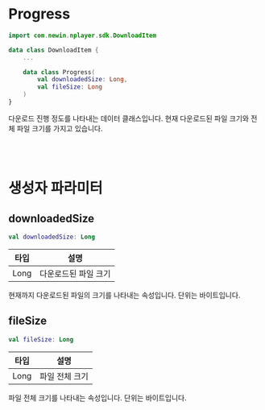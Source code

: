 # Progress
```kotlin
import com.newin.nplayer.sdk.DownloadItem
```

```kotlin
data class DownloadItem {
    ...

    data class Progress(
        val downloadedSize: Long,
        val fileSize: Long
    )
}
```

다운로드 진행 정도를 나타내는 데이터 클래스입니다. 현재 다운로드된 파일 크기와 전체 파일 크기를 가지고 있습니다.

<br><br>
# 생성자 파라미터

## downloadedSize
```kotlin
val downloadedSize: Long
```
|타입|설명|
|:--:|:--:|
|Long|다운로드된 파일 크기|

현재까지 다운로드된 파일의 크기를 나타내는 속성입니다. 단위는 바이트입니다.

## fileSize
```kotlin
val fileSize: Long
```
|타입|설명|
|:--:|:--:|
|Long|파일 전체 크기|

파일 전체 크기를 나타내는 속성입니다. 단위는 바이트입니다.